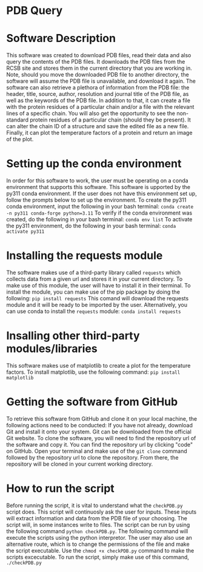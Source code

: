 # PDB Query

# Software Description
This software was created to download PDB files, read their data and also query the contents of the PDB files.
It downloads the PDB files from the RCSB site and stores them in the current directory that you are working in.
Note, should you move the downloaded PDB file to another directory, the software will assume the PDB file is unavailable,
and download it again. The software can also retrieve a plethora of information from the PDB file:
the header, title, source, author, resolution and journal title of the PDB file, as well as the keywords of the PDB file.
In addition to that, it can create a file with the protein residues of a particular chain and/or a file with the relevant
lines of a specific chain. You will also get the opportunity to see the non-standard protein residues of a particular chain
(should they be present). It can alter the chain ID of a structure and save the edited file as a new file. Finally, it can plot
the temperature factors of a protein and return an image of the plot.

# Setting up the conda environment
In order for this software to work, the user must be operating on a conda environment that supports this software.
This software is upported by the py311 conda environment. If the user does not have this environment set up, follow the 
prompts below to set up the environment.
To create the py311 conda environment, input the following in your bash terminal:
`conda create -n py311 conda-forge python=3.11`
To verify if the conda environment was created, do the following in your bash terminal:
`conda env list`
To activate the py311 environment, do the following in your bash terminal:
`conda activate py311`

# Installing the requests module
The software makes use of a third-party library called `requests` which collects data from a given url and stores it in your
current directory. To make use of this module, the user will have to install it in their terminal. To install the module, you
can make use of the pip package by doing the following:
`pip install requests`
This comand will download the requests module and it will be ready to be imported by the user.
Alternatively, you can use conda to install the `requests` module:
`conda install requests`

# Insalling other third-party modules/libraries
This software makes use of matplotlib to create a plot for the temperature factors.
To install matplotlib, use the following command:
`pip install matplotlib`

# Getting the software from GitHub
To retrieve this software from GitHub and clone it on your local machine, the following actions need to be conducted:
If you have not already, download Git and install it onto your system. Git can be downloaded from the official Git website.
To clone the software, you will need to find the repository url of the software and copy it. You can find the repository url
by clicking "code" on GitHub.
Open your terminal and make use of the `git clone` command followed by the repository url to clone the repository.
From there, the repository will be cloned in your current working directory.

# How to run the script
Before running the script, it is vital to understand what the `checkPDB.py` script does. This script will continuosly ask
the user for inputs. These inputs will extract information and data from the PDB file of your choosing. The script will, in
some instances write to files.
The script can be run by using the following command `python checkPDB.py`.
The following command will execute the scripts using the python interpretor.
The user may also use an alternative route, which is to change the permissions of the file and make the script executable.
Use the `chmod +x checkPDB.py` command to make the scripts excecutable. To run the script, simply make
use of this command, `./checkPDB.py`
